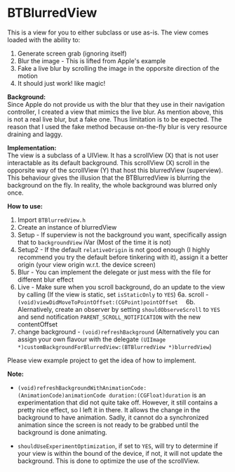 BTBlurredView
=============
This is a view for you to either subclass or use as-is. The view comes loaded with the ability to:

1. Generate screen grab (ignoring itself)
2. Blur the image - This is lifted from Apple's example
3. Fake a live blur by scrolling the image in the opporsite direction of the motion
4. It should just work! like magic! 

**Background:**  
Since Apple do not provide us with the blur that they use in their navigation controller, I created a view that mimics the live blur. As mention above, this is not a real live blur, but a fake one. Thus limitation is to be expected. The reason that I used the fake method because on-the-fly blur is very resource draining and laggy. 

**Implementation:**  
The view is a subclass of a UIView. It has a scrollView (X) that is not user interactable as its default background. This scrollView (X) scroll in the opporsite way of the scrollView (Y) that host this blurredView (superview). This behaviour gives the illusion that the BTBlurredView is blurring the background on the fly. In reality, the whole background was blurred only once. 

**How to use:**

1. Import `BTBlurredView.h`
2. Create an instance of blurredView  
3. Setup - If superview is not the background you want, specifically assign that to `backgroundView` iVar (Most of the time it is not)
4. Setup2 - If the default `relativeOrigin` is not good enough (I highly recommend you try the default before tinkering with it), assign it a better origin (your view origin w.r.t. the device screen)
5. Blur - You can implement the delegate or just mess with the file for different blur effect  
6. Live - Make sure when you scroll background, do an update to the view by calling (If the view is static, set `isStaticOnly` to `YES`) 
	6a. scroll - `(void)viewDidMoveToPointOffset:(CGPoint)pointOffset  `
	6b. Alernatively, create an observer by setting `shouldObserveScroll` to `YES` and send notification `PARENT_SCROLL_NOTIFICATION` with the new contentOffset
7. change background - `(void)refreshBackground` (Alternatively you can assign your own flavour with the delegate `(UIImage *)customBackgroundForBlurredView:(BTBlurredView *)blurredView`)


Please view example project to get the idea of how to implement. 

**Note:**
* `(void)refreshBackgroundWithAnimationCode:(AnimationCode)animationCode duration:(CGFloat)duration` is an experimentation that did not quite take off. However, it still contains a pretty nice effect, so I left it in there. It allows the change in the background to have animation. Sadly, it cannot do a synchronized animation since the screen is not ready to be grabbed until the background is done animating. 

* `shouldUseExperimentOptimization`, if set to `YES`, will try to determine if your view is within the bound of the device, if not, it will not update the background. This is done to optimize the use of the scrollView.
